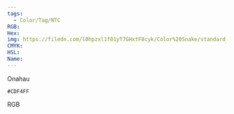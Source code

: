 ```yaml
---
tags:
  - Color/Tag/NTC
RGB:
Hex:
img: https://filedn.com/l0hpzxl1f01yT7GHxtF8cyk/Color%20Snake/standard_csv_to_svg/%23/CDF4FF.svg
CMYK:
HSL:
Name:
---
```

Onahau
```palette
#CDF4FF
```
RGB
